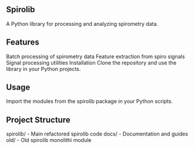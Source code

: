 ## Spirolib
A Python library for processing and analyzing spirometry data.

## Features
Batch processing of spirometry data
Feature extraction from spiro signals
Signal processing utilities
Installation
Clone the repository and use the library in your Python projects.

## Usage
Import the modules from the spirolib package in your Python scripts.

## Project Structure
spirolib/ - Main refactored spirolib code
docs/ - Documentation and guides
old/ - Old spirolib monolithi module
